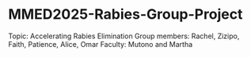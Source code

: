 # MMED2025-Rabies-Group-Project
Topic: Accelerating Rabies Elimination
Group members: Rachel, Zizipo, Faith, Patience, Alice, Omar
Faculty: Mutono and Martha
